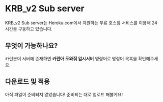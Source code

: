 # KRB_v2 Sub server
KRB_v2 Sub server는 Heroku.com에서 지원하는 무료 호스팅 서비스를 이용해 24시간을 구동하고 있습니다.

## 무엇이 가능하나요?

카린봇이 서버에 존재하면 **카린아 도와줘 임시서버** 명령어로 명령어 목록을 확인해주세요.

## 다운로드 및 적용

아직 파일이 준비되지 않았습니다! 준비되는 대로 업로드 해볼게요!
